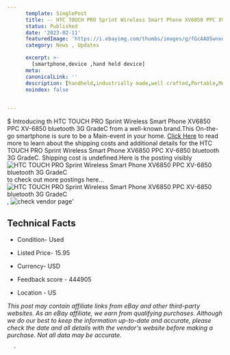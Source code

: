 ```yaml
---
      template: SinglePost
      title: -- HTC TOUCH PRO Sprint Wireless Smart Phone XV6850 PPC XV-6850 bluetooth 3G GradeC
      status: Published
      date: '2023-02-11'
      featuredImage: 'https://i.ebayimg.com/thumbs/images/g/fGcAAOSwnvdhYSzd/s-l225.jpg'
      category: News , Updates

      excerpt: >-
        [smartphone,device ,hand held device]
      meta:
      canonicalLink: ''
      description: [handheld,industrially made,well crafted,Portable,Mobile,Compact,Convenient,Lightweight,Maneuverable,Man-portable,Miniature,Carriable,Hand-held,Light,Holdable,Transportable,Mobile device,Pocket-sized,On-the-go,Wireless,Cordless,Compact size,Convenient size, smartphone,device ,hand held device]
      noindex: false
      

---
```

$
      Introducing th HTC TOUCH PRO Sprint Wireless Smart Phone XV6850 PPC XV-6850 bluetooth 3G GradeC from a well-known brand.This On-the-go smartphone is sure to be a Main-event in your home. [Click Here](https://www.ebay.com/itm/362814242104?hash=item547969fd38%3Ag%3AfGcAAOSwnvdhYSzd&mkevt=1&mkcid=1&mkrid=711-53200-19255-0&campid=%253CePNCampaignId%253E&customid=%253CreferenceId%253E&toolid=10049) to read more to learn about the shipping costs and additional details for the HTC TOUCH PRO Sprint Wireless Smart Phone XV6850 PPC XV-6850 bluetooth 3G GradeC. Shipping cost is undefined.Here is the posting visibly ![HTC TOUCH PRO Sprint Wireless Smart Phone XV6850 PPC XV-6850 bluetooth 3G GradeC](https://i.ebayimg.com/thumbs/images/g/fGcAAOSwnvdhYSzd/s-l225.jpg) to check out more postings here... ![HTC TOUCH PRO Sprint Wireless Smart Phone XV6850 PPC XV-6850 bluetooth 3G GradeC](https://i.ebayimg.com/images/g/fGcAAOSwnvdhYSzd/s-l1600.jpg), ![check vendor page](https://origin-galleryplus.ebayimg.com/ws/web/362814242104_2_0_1/225x225.jpg,https://origin-galleryplus.ebayimg.com/ws/web/362814242104_3_0_1/225x225.jpg,https://origin-galleryplus.ebayimg.com/ws/web/362814242104_4_0_1/225x225.jpg,https://origin-galleryplus.ebayimg.com/ws/web/362814242104_5_0_1/225x225.jpg)'

      

 ## Technical Facts 



     
      

 - Condition- Used 


      

 - Listed Price- 15.95 


      

 - Currency- USD 


      

 - Feedback score - 444905 


      

 - Location - US 


      
      

 *_This post may contain affiliate links from eBay and other third-party websites. As an eBay affiliate, we earn from qualifying purchases. Although we do our best to keep the information up-to-date and accurate, please check the date and all details with the vendor's website before making a purchase. Not all data may be accurate._*




      -
